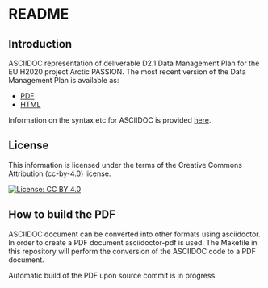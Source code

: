 # README

## Introduction
ASCIIDOC representation of deliverable D2.1 Data Management Plan for the EU H2020 project Arctic PASSION. The most recent version of the Data Management Plan is available as:

- [PDF](https://github.com/ArcticPASSION/DataManagementPlan/blob/main/ap-dmp.pdf)
- [HTML](https://htmlpreview.github.io/?https://github.com/ArcticPASSION/DataManagementPlan/blob/main/ap-dmp.html)

Information on the syntax etc for ASCIIDOC is provided [here](https://docs.asciidoctor.org/asciidoc/latest/).

## License
This information is licensed under the terms of the Creative Commons Attribution (cc-by-4.0) license. 

[![License: CC BY 4.0](https://mirrors.creativecommons.org/presskit/buttons/88x31/png/by.png)](https://creativecommons.org/licenses/by/4.0/)

## How to build the PDF
ASCIIDOC document can be converted into other formats using asciidoctor. In order to create a PDF document asciidoctor-pdf is used. The Makefile in this repository will perform the conversion of the ASCIIDOC code to a PDF document.

Automatic build of the PDF upon source commit is in progress.
